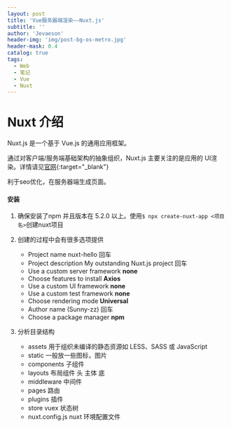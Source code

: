```yaml
---
layout: post
title: 'Vue服务器端渲染——Nuxt.js'
subtitle: ''
author: 'Jevaeson'
header-img: 'img/post-bg-os-metro.jpg'
header-mask: 0.4
catalog: true
tags:
  - Web
  - 笔记
  - Vue
  - Nuxt
---
```


# Nuxt 介绍

Nuxt.js 是一个基于 Vue.js 的通用应用框架。

通过对客户端/服务端基础架构的抽象组织，Nuxt.js 主要关注的是应用的 UI渲染。详情请见[官网](https://zh.nuxtjs.org/guide/){:target="_blank"}

利于seo优化，在服务器端生成页面。

#### 安装

1. 确保安装了npm 并且版本在 5.2.0 以上。使用`$ npx create-nuxt-app <项目名>`创建nuxt项目

2. 创建的过程中会有很多选项提供

   - Project name nuxt-hello 回车
   - Project description My outstanding Nuxt.js project 回车
   - Use a custom server framework **none**
   - Choose features to install **Axios**
   - Use a custom UI framework **none**
   - Use a custom test framework **none**
   - Choose rendering mode **Universal**
   - Author name (Sunny-zz) 回车
   - Choose a package manager **npm**

3. 分析目录结构

   - assets 用于组织未编译的静态资源如 LESS、SASS 或 JavaScript
   - static 一般放一些图标，图片
   - components 子组件
   - layouts 布局组件 头 主体 底
   - middleware 中间件
   - pages 路由
   - plugins 插件
   - store vuex 状态树
   - nuxt.config.js nuxt 环境配置文件



